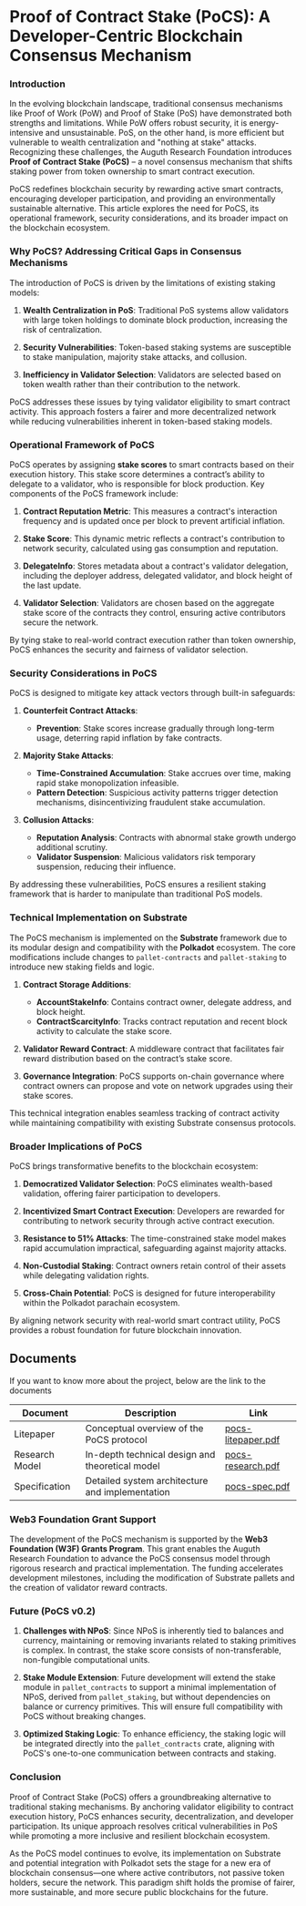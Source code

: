# Proof of Contract Stake (PoCS): A Developer-Centric Blockchain Consensus Mechanism

### Introduction

In the evolving blockchain landscape, traditional consensus mechanisms like Proof of Work (PoW) and Proof of Stake (PoS) have demonstrated both strengths and limitations. While PoW offers robust security, it is energy-intensive and unsustainable. PoS, on the other hand, is more efficient but vulnerable to wealth centralization and "nothing at stake" attacks. Recognizing these challenges, the Auguth Research Foundation introduces **Proof of Contract Stake (PoCS)** – a novel consensus mechanism that shifts staking power from token ownership to smart contract execution.

PoCS redefines blockchain security by rewarding active smart contracts, encouraging developer participation, and providing an environmentally sustainable alternative. This article explores the need for PoCS, its operational framework, security considerations, and its broader impact on the blockchain ecosystem.

### Why PoCS? Addressing Critical Gaps in Consensus Mechanisms

The introduction of PoCS is driven by the limitations of existing staking models:

1. **Wealth Centralization in PoS**: Traditional PoS systems allow validators with large token holdings to dominate block production, increasing the risk of centralization.

2. **Security Vulnerabilities**: Token-based staking systems are susceptible to stake manipulation, majority stake attacks, and collusion.

3. **Inefficiency in Validator Selection**: Validators are selected based on token wealth rather than their contribution to the network.

PoCS addresses these issues by tying validator eligibility to smart contract activity. This approach fosters a fairer and more decentralized network while reducing vulnerabilities inherent in token-based staking models.

### Operational Framework of PoCS

PoCS operates by assigning **stake scores** to smart contracts based on their execution history. This stake score determines a contract’s ability to delegate to a validator, who is responsible for block production. Key components of the PoCS framework include:

1. **Contract Reputation Metric**: This measures a contract's interaction frequency and is updated once per block to prevent artificial inflation.

2. **Stake Score**: This dynamic metric reflects a contract's contribution to network security, calculated using gas consumption and reputation.

3. **DelegateInfo**: Stores metadata about a contract's validator delegation, including the deployer address, delegated validator, and block height of the last update.

4. **Validator Selection**: Validators are chosen based on the aggregate stake score of the contracts they control, ensuring active contributors secure the network.

By tying stake to real-world contract execution rather than token ownership, PoCS enhances the security and fairness of validator selection.

### Security Considerations in PoCS

PoCS is designed to mitigate key attack vectors through built-in safeguards:

1. **Counterfeit Contract Attacks**: 
   - **Prevention**: Stake scores increase gradually through long-term usage, deterring rapid inflation by fake contracts.
   
2. **Majority Stake Attacks**:
   - **Time-Constrained Accumulation**: Stake accrues over time, making rapid stake monopolization infeasible.
   - **Pattern Detection**: Suspicious activity patterns trigger detection mechanisms, disincentivizing fraudulent stake accumulation.

3. **Collusion Attacks**:
   - **Reputation Analysis**: Contracts with abnormal stake growth undergo additional scrutiny.
   - **Validator Suspension**: Malicious validators risk temporary suspension, reducing their influence.

By addressing these vulnerabilities, PoCS ensures a resilient staking framework that is harder to manipulate than traditional PoS models.

### Technical Implementation on Substrate

The PoCS mechanism is implemented on the **Substrate** framework due to its modular design and compatibility with the **Polkadot** ecosystem. The core modifications include changes to `pallet-contracts` and `pallet-staking` to introduce new staking fields and logic.

1. **Contract Storage Additions**:
   - **AccountStakeInfo**: Contains contract owner, delegate address, and block height.
   - **ContractScarcityInfo**: Tracks contract reputation and recent block activity to calculate the stake score.

2. **Validator Reward Contract**: A middleware contract that facilitates fair reward distribution based on the contract’s stake score.

3. **Governance Integration**: PoCS supports on-chain governance where contract owners can propose and vote on network upgrades using their stake scores.

This technical integration enables seamless tracking of contract activity while maintaining compatibility with existing Substrate consensus protocols.

### Broader Implications of PoCS

PoCS brings transformative benefits to the blockchain ecosystem:

1. **Democratized Validator Selection**: PoCS eliminates wealth-based validation, offering fairer participation to developers.

2. **Incentivized Smart Contract Execution**: Developers are rewarded for contributing to network security through active contract execution.

3. **Resistance to 51% Attacks**: The time-constrained stake model makes rapid accumulation impractical, safeguarding against majority attacks.

4. **Non-Custodial Staking**: Contract owners retain control of their assets while delegating validation rights.

5. **Cross-Chain Potential**: PoCS is designed for future interoperability within the Polkadot parachain ecosystem.

By aligning network security with real-world smart contract utility, PoCS provides a robust foundation for future blockchain innovation.

## Documents

If you want to know more about the project, below are the link to the documents

| Document        | Description                                     |Link                  | 
|-----------------|-------------------------------------------------|----------------------|
|Litepaper        | Conceptual overview of the PoCS protocol        |[pocs-litepaper.pdf](litepaper/pocs-litepaper.pdf) |
|Research Model   | In-depth technical design and theoretical model |[pocs-research.pdf](research-model/pocs-research.pdf)|
|Specification    | Detailed system architecture and implementation |[pocs-spec.pdf](specification/pocs-spec.pdf)|

### Web3 Foundation Grant Support

The development of the PoCS mechanism is supported by the **Web3 Foundation (W3F) Grants Program**. This grant enables the Auguth Research Foundation to advance the PoCS consensus model through rigorous research and practical implementation. The funding accelerates development milestones, including the modification of Substrate pallets and the creation of validator reward contracts.

### Future (PoCS v0.2)

1. **Challenges with NPoS**: Since NPoS is inherently tied to balances and currency, maintaining or removing invariants related to staking primitives is complex. In contrast, the stake score consists of non-transferable, non-fungible computational units.

2. **Stake Module Extension**: Future development will extend the stake module in `pallet_contracts` to support a minimal implementation of NPoS, derived from `pallet_staking`, but without dependencies on balance or currency primitives. This will ensure full compatibility with PoCS without breaking changes.

3. **Optimized Staking Logic**: To enhance efficiency, the staking logic will be integrated directly into the `pallet_contracts` crate, aligning with PoCS's one-to-one communication between contracts and staking.

### Conclusion

Proof of Contract Stake (PoCS) offers a groundbreaking alternative to traditional staking mechanisms. By anchoring validator eligibility to contract execution history, PoCS enhances security, decentralization, and developer participation. Its unique approach resolves critical vulnerabilities in PoS while promoting a more inclusive and resilient blockchain ecosystem.

As the PoCS model continues to evolve, its implementation on Substrate and potential integration with Polkadot sets the stage for a new era of blockchain consensus—one where active contributors, not passive token holders, secure the network. This paradigm shift holds the promise of fairer, more sustainable, and more secure public blockchains for the future.



